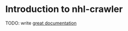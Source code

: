 # Introduction to nhl-crawler

TODO: write [great documentation](http://jacobian.org/writing/what-to-write/)
